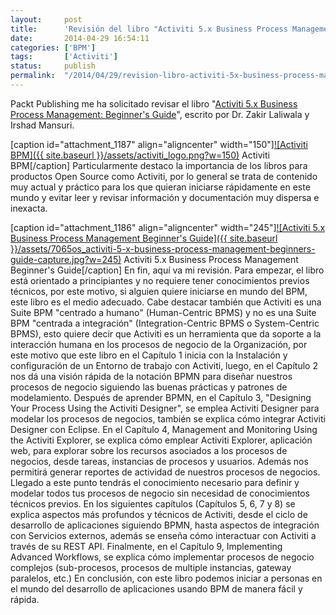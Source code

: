 ```yaml
---
layout:     post
title:      'Revisión del libro "Activiti 5.x Business Process Management"'
date:       2014-04-29 16:54:11
categories: ['BPM']
tags:       ['Activiti']
status:     publish 
permalink:  "/2014/04/29/revision-libro-activiti-5x-business-process-management/"
---
```

Packt Publishing me ha solicitado revisar el libro "[Activiti 5.x Business Process Management: Beginner's Guide](http://www.packtpub.com/activiti-bpm-beginners-guide/book "Activiti 5.x Business Process Management - Beginner's Guide")", escrito por Dr. Zakir Laliwala y Irshad Mansuri.

[caption id="attachment_1187" align="aligncenter" width="150"][![Activiti BPM]({{ site.baseurl }}/assets/activiti_logo.png?w=150)](http://activiti.org) Activiti BPM[/caption]
Particularmente destaco la importancia de los libros para productos Open Source como Activiti, por lo general se trata de contenido muy actual y práctico para los que quieran iniciarse rápidamente en este mundo y evitar leer y revisar información y documentación muy dispersa e inexacta.

[caption id="attachment_1186" align="aligncenter" width="245"][![Activiti 5.x Business Process Management Beginner's Guide]({{ site.baseurl }}/assets/7065os_activiti-5-x-business-process-management-beginners-guide-capture.jpg?w=245)](http://www.packtpub.com/activiti-bpm-beginners-guide/book) Activiti 5.x Business Process Management Beginner's Guide[/caption]
En fin, aquí va mi revisión.
Para empezar, el libro está orientado a principiantes y no requiere tener conocimientos previos técnicos, por este motivo, si alguien quiere iniciarse en mundo del BPM, este libro es el medio adecuado.
Cabe destacar también que Activiti es una Suite BPM "centrado a humano" (Human-Centric BPMS) y no es una Suite BPM "centrada a integración" (Integration-Centric BPMS o System-Centric BPMS), esto quiere decir que Activiti es un herramienta que da soporte a la interacción humana en los procesos de negocio de la Organización, por este motivo que este libro en el Capítulo 1 inicia con la Instalación y configuración de un Entorno de trabajo con Activiti, luego, en el Capítulo 2 nos dá una visión rápida de la notación BPMN para diseñar nuestros procesos de negocio siguiendo las buenas prácticas y patrones de modelamiento.
Después de aprender BPMN, en el Capítulo 3, "Designing Your Process Using the Activiti Designer", se emplea Activiti Designer para modelar los procesos de negocios, también se explica cómo integrar Activiti Designer con Eclipse.
En el Capítulo 4, Management and Monitoring Using the Activiti Explorer, se explica cómo emplear Activiti Explorer, aplicación web, para explorar sobre los recursos asociados a los procesos de negocios, desde tareas, instancias de procesos y usuarios. Además nos permitirá generar reportes de actividad de nuestros procesos de negocios.
Llegado a este punto tendrás el conocimiento necesario para definir y modelar todos tus procesos de negocio sin necesidad de conocimientos técnicos previos.
En los siguientes capítulos (Capítulos 5, 6, 7 y 8) se explica aspectos más profundos y técnicos de Activiti, desde el ciclo de desarrollo de aplicaciones siguiendo BPMN, hasta aspectos de integración con Servicios externos, además se enseña cómo interactuar con Activiti a través de su REST API.
Finalmente, en el Capítulo 9, Implementing Advanced Workflows, se explica cómo implementar procesos de negocio complejos (sub-procesos, procesos de multiple instancias, gateway paralelos, etc.)
En conclusión, con este libro podemos iniciar a personas en el mundo del desarrollo de aplicaciones usando BPM de manera fácil y rápida.
